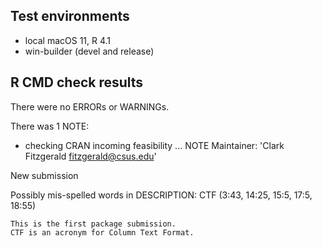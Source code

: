 ## Test environments
* local macOS 11, R 4.1
* win-builder (devel and release)

## R CMD check results
There were no ERRORs or WARNINGs. 

There was 1 NOTE:

* checking CRAN incoming feasibility ... NOTE
Maintainer: 'Clark Fitzgerald <fitzgerald@csus.edu>'

New submission

Possibly mis-spelled words in DESCRIPTION:
  CTF (3:43, 14:25, 15:5, 17:5, 18:55)


    This is the first package submission.
    CTF is an acronym for Column Text Format.

